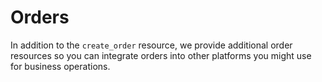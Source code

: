 # Orders

In addition to the ```create_order``` resource, we provide additional order resources so you can integrate orders into other platforms you might use for business operations.


